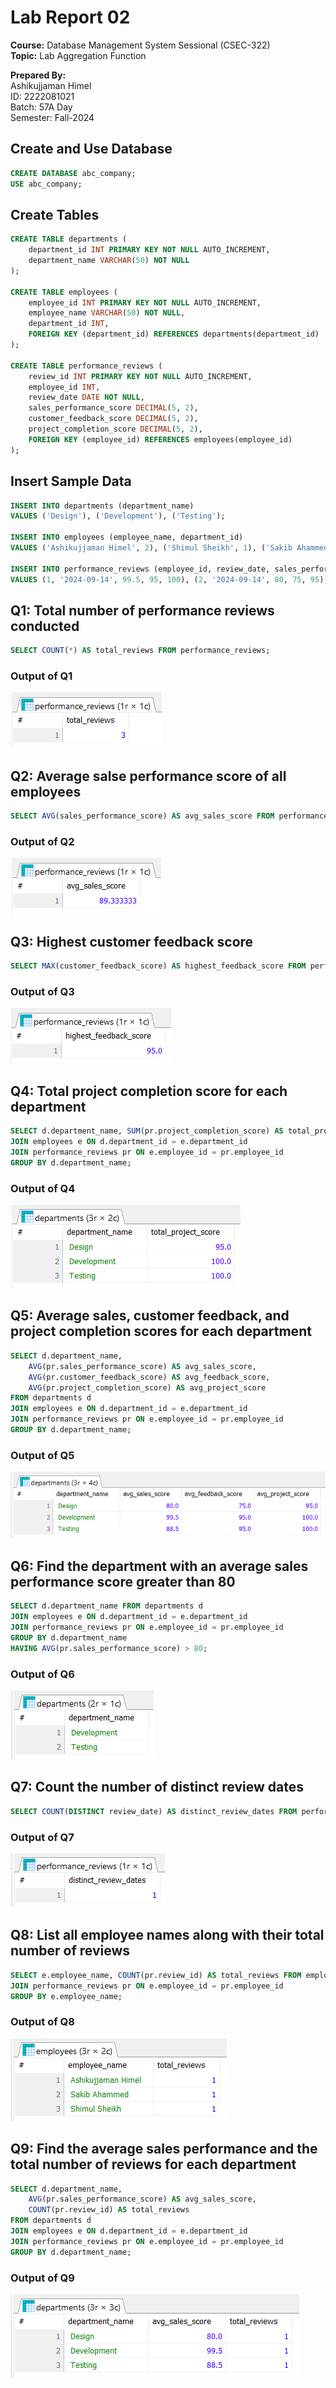 # Lab Report 02
**Course:** Database Management System Sessional (CSEC-322)<br />
**Topic:** Lab Aggregation Function<br />

**Prepared By:**<br />
Ashikujjaman Himel<br />
ID: 2222081021<br />
Batch: 57A Day<br />
Semester: Fall-2024<br />

## Create and Use Database
```sql
CREATE DATABASE abc_company;
USE abc_company;
```

## Create Tables
```sql
CREATE TABLE departments (
	department_id INT PRIMARY KEY NOT NULL AUTO_INCREMENT,
	department_name VARCHAR(50) NOT NULL
);

CREATE TABLE employees (
	employee_id INT PRIMARY KEY NOT NULL AUTO_INCREMENT,
	employee_name VARCHAR(50) NOT NULL,
	department_id INT,
	FOREIGN KEY (department_id) REFERENCES departments(department_id)
);

CREATE TABLE performance_reviews (
	review_id INT PRIMARY KEY NOT NULL AUTO_INCREMENT,
	employee_id INT,
	review_date DATE NOT NULL,
	sales_performance_score DECIMAL(5, 2),
	customer_feedback_score DECIMAL(5, 2),
	project_completion_score DECIMAL(5, 2),
	FOREIGN KEY (employee_id) REFERENCES employees(employee_id)
);
```

## Insert Sample Data
```sql
INSERT INTO departments (department_name)
VALUES ('Design'), ('Development'), ('Testing');

INSERT INTO employees (employee_name, department_id)
VALUES ('Ashikujjaman Himel', 2), ('Shimul Sheikh', 1), ('Sakib Ahammed', 3);

INSERT INTO performance_reviews (employee_id, review_date, sales_performance_score, customer_feedback_score, project_completion_score)
VALUES (1, '2024-09-14', 99.5, 95, 100), (2, '2024-09-14', 80, 75, 95), (3, '2024-09-14', 88.5, 95, 100);
```

## Q1: Total number of performance reviews conducted
```sql
SELECT COUNT(*) AS total_reviews FROM performance_reviews;
```
### Output of Q1
![Output of Q1](images/q1-output.png)

## Q2: Average salse performance score of all employees
```sql
SELECT AVG(sales_performance_score) AS avg_sales_score FROM performance_reviews;
```
### Output of Q2
![Output of Q2](images/q2-output.png)

## Q3: Highest customer feedback score
```sql
SELECT MAX(customer_feedback_score) AS highest_feedback_score FROM performance_reviews;
```
### Output of Q3
![Output of Q3](images/q3-output.png)

## Q4: Total project completion score for each department
```sql
SELECT d.department_name, SUM(pr.project_completion_score) AS total_project_score FROM departments d
JOIN employees e ON d.department_id = e.department_id
JOIN performance_reviews pr ON e.employee_id = pr.employee_id
GROUP BY d.department_name;
```
### Output of Q4
![Output of Q4](images/q4-output.png)

## Q5: Average sales, customer feedback, and project completion scores for each department
```sql
SELECT d.department_name, 
	AVG(pr.sales_performance_score) AS avg_sales_score,
	AVG(pr.customer_feedback_score) AS avg_feedback_score,
	AVG(pr.project_completion_score) AS avg_project_score
FROM departments d
JOIN employees e ON d.department_id = e.department_id
JOIN performance_reviews pr ON e.employee_id = pr.employee_id
GROUP BY d.department_name;
```
### Output of Q5
![Output of Q5](images/q5-output.png)

## Q6: Find the department with an average sales performance score greater than 80
```sql
SELECT d.department_name FROM departments d
JOIN employees e ON d.department_id = e.department_id
JOIN performance_reviews pr ON e.employee_id = pr.employee_id
GROUP BY d.department_name
HAVING AVG(pr.sales_performance_score) > 80;
```
### Output of Q6
![Output of Q6](images/q6-output.png)

## Q7: Count the number of distinct review dates
```sql
SELECT COUNT(DISTINCT review_date) AS distinct_review_dates FROM performance_reviews;
```
### Output of Q7
![Output of Q7](images/q7-output.png)

## Q8: List all employee names along with their total number of reviews
```sql
SELECT e.employee_name, COUNT(pr.review_id) AS total_reviews FROM employees e
JOIN performance_reviews pr ON e.employee_id = pr.employee_id
GROUP BY e.employee_name;
```
### Output of Q8
![Output of Q8](images/q8-output.png)

## Q9: Find the average sales performance and the total number of reviews for each department
```sql
SELECT d.department_name, 
	AVG(pr.sales_performance_score) AS avg_sales_score,
	COUNT(pr.review_id) AS total_reviews
FROM departments d
JOIN employees e ON d.department_id = e.department_id
JOIN performance_reviews pr ON e.employee_id = pr.employee_id
GROUP BY d.department_name;
```
### Output of Q9
![Output of Q9](images/q9-output.png)